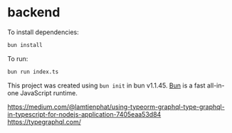# backend

To install dependencies:

```bash
bun install
```

To run:

```bash
bun run index.ts
```

This project was created using `bun init` in bun v1.1.45. [Bun](https://bun.sh) is a fast all-in-one JavaScript runtime.


https://medium.com/@lamtienphat/using-typeorm-graphql-type-graphql-in-typescript-for-nodejs-application-7405eaa53d84
https://typegraphql.com/